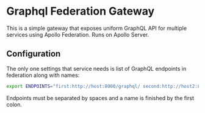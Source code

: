 # Graphql Federation Gateway

This is a simple gateway that exposes uniform GraphQL API for multiple services using Apollo Federation. Runs on Apollo Server.

## Configuration

The only one settings that service needs is list of GraphQL endpoints in federation along with names:

```bash
export ENDPOINTS="first:http://host:8000/graphql/ second:http://host2:8000/graphql/"
```

Endpoints must be separated by spaces and a name is finished by the first colon. 